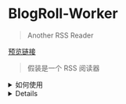 # BlogRoll-Worker

> Another RSS Reader



[预览链接](https://blogroll.axz.me/)



> 假装是一个 RSS 阅读器


<details>
## <summary>  如何使用 </summary>

如果你也想整一个的话，其实也不难，相对还是比较好办的

### Fork 项目

这个就不用我教了吧，看见右上角那个 fork 按钮了不，点就完事了！

生成一个自己的仓库之后好方便做更新和修改。

### 配置 CloudFlare

最重要的是先配置 CloudFlare，让整个链路先跑起来，之后的具体代码再怎么改都来得及。

CloudFlare 的网站在 [这里](https://cloudflare.com/)，注册账号之后先在左侧选中 `workers`， 注册一个 workers

然后在 [这里](https://dash.cloudflare.com/profile/api-tokens) 注册一个 api 密钥，并且在你 fork 的 GitHub 仓库中 `Settings` 的 `Secrets` 里添加一个叫 `CF_WORKERS_TOKEN` 的密钥，把刚刚申请的 api 密钥添加进去

最后进入到 [wrangler.toml](wrangler.toml) 中，修改这个文件里面的 `account_id` 和 `zone_id`，其中 `account_id` 可以在 `workers` 中获取到，而对于 `zone_id`，如果你没有自定义域名的诉求，可以在最前面加井号注释掉

修改完成并同步到 main 分支之后，GitHub Actions 应该会自动启动，观察执行情况就可以了。正常来讲应该会执行成功的。

### 本地部署与修改

既然基础已经跑起来了，接下来需要把它变成自己的，需要修改的有几处，当然，具体修改哪些看你需求：

更便捷的配置化功能什么的，接下来交给学弟实现吧。

- 修改获取的链接：直接修改这个 README.md 中下方的表格就可以了
- 修改 logo 等其他前端展现（已标记 TODO）
  - ./web/public/favicon.ico -- 网站 icon
  - ./src/assets/logo.png -- 页内显示 logo
  - ./src/index.html -- 页面 title
  - ./src/APP.vue -- 页内标题及 banner 文案
- 修改自动生成的 RSS 信息（已标记 TODO）：index.js

在本地想部署起来的话，直接 clone 你自己 fork 出的仓库到本地，然后作为标准 npm 项目去部署

```
# 安装依赖
npm install

# 开发
npm run dev

# 测试 RSS 获取

npm run gen

# 构建
npm run build
```

## LICENSE

项目基于 [NJU-LUG/Blogroll](https://github.com/nju-lug/blogroll) & [Friend-Link-House](https://github.com/idealclover/Friend-Link-House)，采用 [MIT Licence](./LICENSE)
</details>

<details>

## <summary>  Feed </summary>

| 名称               | 网站                      | 描述（选填） | 头像（默认为/favicon.ico） | RSS（默认为/feed）                | 分类 |
| ------------------ | ------------------------- | ------------ | -------------------------- | --------------------------------- | ---- |
| 羊毛日报           | https://ym.today          |              |                            | https://ym.today/feed             |      |
| 反斗限免           | http://free.apprcn.com    |              |                            | http://free.apprcn.com/feed       |      |
| ZAPRO · 杂铺       | https://tmioe.com         |              |                            | https://tmioe.com/feed            |      |
| 限时免费           | https://xianshiyouhui.com |              |                            | https://xianshiyouhui.com/feed    |      |
| i3综合社区         | https://www.i3zh.com      |              |                            | https://www.i3zh.com/feed         |      |
| 如有乐享           | https://51.ruyo.net       |              |                            | https://51.ruyo.net/feed/         |      |
| MisakaNo の 小破站 | https://blog.misaka.rest  |              |                            | https://blog.misaka.rest/atom.xml |      |
| 优米格             | https://www.4spaces.org   |              |                            | https://www.4spaces.org/feed      |      |
| Mareep             | https://blog.mareep.net   |              |                            | https://blog.mareep.net/atom.xml  |      |
| ahhhhfs            | https://www.ahhhhfs.com   |              |                            | https://www.ahhhhfs.com/feed.xml  |      |
| omii               | https://omii.top          |              |                            | https://omii.top/feed             |      |
| 黑海洋wiki         | https://blog.upx8.com     |              |                            | https://blog.upx8.com/feed        |      |
|                    |                           |              |                            |                                   |      |
